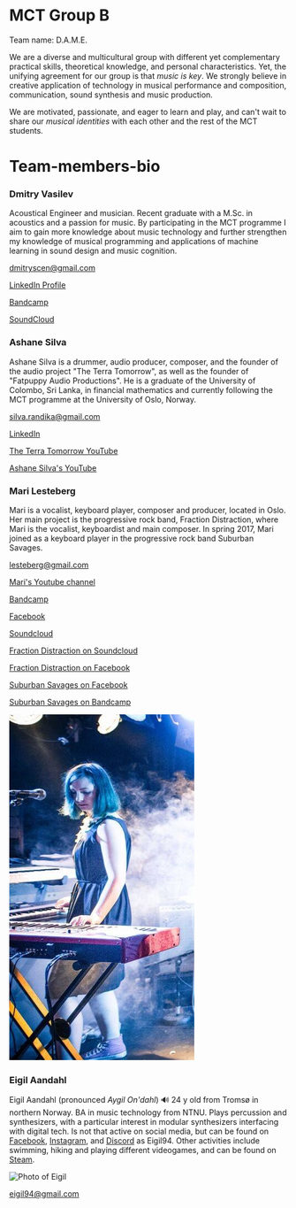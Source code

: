 # MCT Group B
Team name: D.A.M.E.

We are a diverse and multicultural group with different yet complementary practical skills, theoretical knowledge, and personal characteristics. Yet, the unifying agreement for our group is that *music is key*. We strongly believe in creative application of technology in musical performance and composition, communication, sound synthesis and music production.

We are motivated, passionate, and eager to learn and play, and can't wait to share our *musical identities* with each other and the rest of the MCT students.

# Team-members-bio
### Dmitry Vasilev
Acoustical Engineer and musician. Recent graduate with a M.Sc. in acoustics and a passion for music. By participating in the MCT programme I aim to gain more knowledge about music technology and further strengthen my knowledge of musical programming and applications of machine learning in sound design and music cognition.

dmitryscen@gmail.com

[LinkedIn Profile](https://www.linkedin.com/in/dmvas/)

[Bandcamp](https://machinesque.bandcamp.com/)

[SoundCloud](https://soundcloud.com/machinesque/)


### Ashane Silva
Ashane Silva is a drummer, audio producer, composer, and the founder of the audio project "The Terra Tomorrow", as well as the founder of "Fatpuppy Audio Productions". He is a graduate of the University of Colombo, Sri Lanka, in financial mathematics and currently following the MCT programme at the University of Oslo, Norway.

silva.randika@gmail.com

[LinkedIn](https://www.linkedin.com/in/ashane-silva-6293098/)

[The Terra Tomorrow YouTube](https://www.youtube.com/channel/UCVXikii-kPspIPeG-MqVVgQ)

[Ashane Silva's YouTube](https://www.youtube.com/user/Ashanous)

### Mari Lesteberg

Mari is a vocalist, keyboard player, composer and producer, located in Oslo.
Her main project is the progressive rock band, Fraction Distraction, where Mari is the vocalist,  keyboardist and main composer. In spring 2017, Mari joined as a keyboard player in the progressive rock band Suburban Savages.

lesteberg@gmail.com

[Mari's Youtube channel](https://www.youtube.com/user/maisplante)

[Bandcamp](https://marilesteberg.bandcamp.com/)

[Facebook](https://www.facebook.com/FractionMari/)

[Soundcloud](https://soundcloud.com/mari-lesteberg)

[Fraction Distraction on Soundcloud](https://soundcloud.com/fractiondistraction)

[Fraction Distraction on Facebook](https://www.facebook.com/fractiondistraction)

[Suburban Savages on Facebook](https://www.facebook.com/SuburbanSavages)

[Suburban Savages on Bandcamp](https://suburbansavages.bandcamp.com/)

![Photo of Mari](https://github.com/MCTgroupB/Team-members-bio/blob/master/maribilde.jpg)

### Eigil Aandahl

Eigil Aandahl \(pronounced _Aygil On'dahl_\) :loud_sound:
24 y old from Tromsø in northern Norway. BA in music technology from NTNU. Plays percussion and synthesizers, with a particular interest in modular synthesizers interfacing with digital tech. Is not that active on social media, but can be found on [Facebook](https://www.facebook.com/eigil.aandahl), [Instagram](https://www.instagram.com/eigil94/), and [Discord](https://discordapp.com/) as Eigil94.
Other activities include swimming, hiking and playing different videogames, and can be found on [Steam](https://steamcommunity.com/id/eigil94).

![Photo of Eigil](https://scontent-arn2-1.xx.fbcdn.net/v/t1.0-0/p206x206/309490_10150891644007382_69550435_n.jpg?_nc_cat=0&oh=b60846e7be1e523b1fbcefce36663971&oe=5C3BADC4)

eigil94@gmail.com

